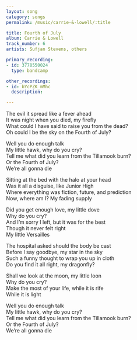 ```yaml
---
layout: song
category: songs
permalink: /music/carrie-&-lowell/:title

title: Fourth of July
album: Carrie & Lowell
track_number: 6
artists: Sufjan Stevens, others

primary_recording:
- id: 3778550024
  type: bandcamp

other_recordings:
- id: bYcPZK_mMhc
  description: 

---
```


The evil it spread like a fever ahead <br>
It was night when you died, my firefly <br>
What could I have said to raise you from the dead? <br>
Oh could I be the sky on the Fourth of July?

Well you do enough talk <br>
My little hawk, why do you cry? <br>
Tell me what did you learn from the Tillamook burn? <br>
Or the Fourth of July? <br>
We’re all gonna die

Sitting at the bed with the halo at your head <br>
Was it all a disguise, like Junior High <br>
Where everything was fiction, future, and prediction <br>
Now, where am I? My fading supply

Did you get enough love, my little dove <br>
Why do you cry? <br>
And I’m sorry I left, but it was for the best <br>
Though it never felt right <br>
My little Versailles

The hospital asked should the body be cast <br>
Before I say goodbye, my star in the sky <br>
Such a funny thought to wrap you up in cloth <br>
Do you find it all right, my dragonfly?

Shall we look at the moon, my little loon <br>
Why do you cry? <br>
Make the most of your life, while it is rife <br>
While it is light

Well you do enough talk <br>
My little hawk, why do you cry? <br>
Tell me what did you learn from the Tillamook burn? <br>
Or the Fourth of July? <br>
We’re all gonna die